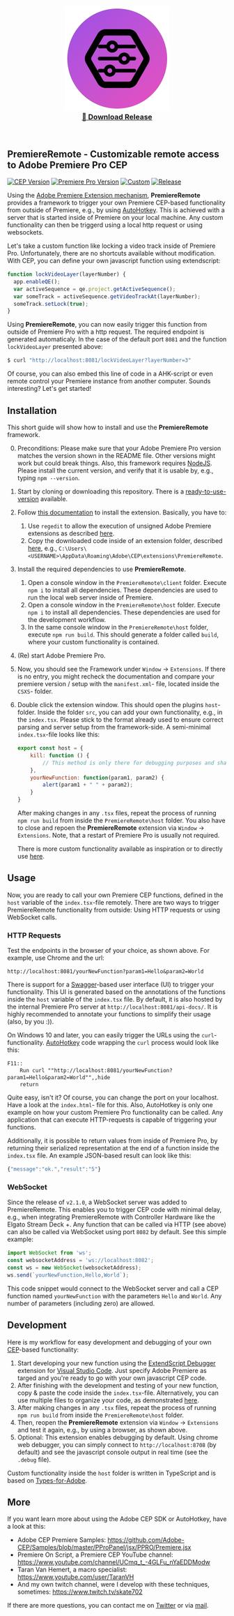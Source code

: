 <p align="center">
  <h3 align="center"><a href="https://github.com/sebinside/PremiereRemote/releases"><img src = "premiereremote-logo.png"/></a><br>
  <a href="https://github.com/sebinside/PremiereRemote/releases">🔗 Download Release</a></h3>
</p>
<p>&nbsp;</p>

## PremiereRemote - Customizable remote access to Adobe Premiere Pro CEP

[![CEP Version](https://img.shields.io/badge/CEP%20Version-12.0-yellow)](https://github.com/Adobe-CEP/CEP-Resources/blob/master/CEP_12.x/Documentation/CEP%2012%20HTML%20Extension%20Cookbook.md)
[![Premiere Pro Version](https://img.shields.io/badge/Premiere%20Pro%20Version-25.2-orange)](https://github.com/Adobe-CEP/CEP-Resources/blob/master/CEP_12.x/Documentation/CEP%2012%20HTML%20Extension%20Cookbook.md)
[![Custom](https://img.shields.io/badge/Custom%20Functionality-Available-green)](https://github.com/sebinside/PremiereRemote/tree/custom/host/src)
[![Release](https://img.shields.io/github/v/release/sebinside/PremiereRemote)](https://github.com/sebinside/PremiereRemote/releases)

Using the [Adobe Premiere Extension mechanism](https://github.com/Adobe-CEP), **PremiereRemote** provides a framework to trigger your own Premiere CEP-based functionality from outside of Premiere, e.g., by using [AutoHotkey](https://autohotkey.com/). This is achieved with a server that is started inside of Premiere on your local machine. Any custom functionality can then be triggerd using a local http request or using websockets.

Let's take a custom function like locking a video track inside of Premiere Pro. Unfortunately, there are no shortcuts available without modification. With CEP, you can define your own javascript function using extendscript:

```js
function lockVideoLayer(layerNumber) {
  app.enableQE();
  var activeSequence = qe.project.getActiveSequence();
  var someTrack = activeSequence.getVideoTrackAt(layerNumber);
  someTrack.setLock(true);
}
```

Using **PremiereRemote**, you can now easily trigger this function from outside of Premiere Pro with a http request. The required endpoint is generated automaticaly. In the case of the default port `8081` and the function `lockVideoLayer` presented above: 

```bash
$ curl "http://localhost:8081/lockVideoLayer?layerNumber=3"
```

Of course, you can also embed this line of code in a AHK-script or even remote control your Premiere instance from another computer. Sounds interesting? Let's get started!


## Installation

This short guide will show how to install and use the **PremiereRemote** framework.

0. Preconditions: Please make sure that your Adobe Premiere Pro version matches the version shown in the README file. Other versions might work but could break things. Also, this framework requires [NodeJS](https://nodejs.org). Please install the current version, and verify that it is usable by, e.g., typing `npm --version`.

1. Start by cloning or downloading this repository. There is a [ready-to-use-version](https://github.com/sebinside/PremiereRemote/releases) available.

2. Follow [this documentation](https://github.com/Adobe-CEP/CEP-Resources/blob/master/CEP_12.x/Documentation/CEP%2012%20HTML%20Extension%20Cookbook.md) to install the extension. Basically, you have to:

     1. Use `regedit` to allow the execution of unsigned Adobe Premiere extensions as described [here](https://github.com/Adobe-CEP/CEP-Resources/blob/master/CEP_12.x/Documentation/CEP%2012%20HTML%20Extension%20Cookbook.md#debugging-unsigned-extensions).
     2. Copy the downloaded code inside of an extension folder, described [here](https://github.com/Adobe-CEP/CEP-Resources/blob/master/CEP_12.x/Documentation/CEP%2012%20HTML%20Extension%20Cookbook.md#extension-folders), e.g., `C:\Users\<USERNAME>\AppData\Roaming\Adobe\CEP\extensions\PremiereRemote`.
     
3. Install the required dependencies to use **PremiereRemote**. 

     1. Open a console window in the `PremiereRemote\client` folder. Execute `npm i` to install all dependencies. These dependencies are used to run the local web server inside of Premiere. 
     2. Open a console window in the `PremiereRemote\host` folder. Execute `npm i` to install all dependencies. These dependencies are used for the development workflow.
     3. In the same console window in the `PremiereRemote\host` folder, execute `npm run build`. This should generate a folder called `build`, where your custom functionality is contained.

4. (Re) start Adobe Premiere Pro.

3. Now, you should see the Framework under `Window` -> `Extensions`. If there is no entry, you might recheck the documentation and compare your premiere version / setup with the `manifest.xml`- file, located inside the `CSXS`- folder. 

4. Double click the extension window. This should open the plugins `host`- folder. Inside the folder `src`, you can add your own functionality, e.g., in the `index.tsx`. Please stick to the format already used to ensure correct parsing and server setup from the framework-side. A semi-minimal `index.tsx`-file looks like this:

   ```js
   export const host = {
       kill: function () {
           // This method is only there for debugging purposes and shall not be replaced.
       },
       yourNewFunction: function(param1, param2) {
           alert(param1 + " " + param2);
       }
   }
   ```
   
   After making changes in any `.tsx` files, repeat the process of running `npm run build` from inside the `PremiereRemote\host` folder. You also have to close and repoen the **PremiereRemote** extension via `Window` -> `Extensions`. Note, that a restart of Premiere Pro is usually not required.
   
   There is more custom functionality available as inspiration or to directly use [here](https://github.com/sebinside/PremiereRemote/tree/custom/host/src).


## Usage

Now, you are ready to call your own Premiere CEP functions, defined in the `host` variable of the `index.tsx`-file remotely. 
There are two ways to trigger PremiereRemote functionality from outside: Using HTTP requests or using WebSocket calls.

### HTTP Requests

Test the endpoints in the browser of your choice, as shown above. For example, use Chrome and the url:

```
http://localhost:8081/yourNewFunction?param1=Hello&param2=World
```

There is support for a [Swagger](https://swagger.io/)-based user interface (UI) to trigger your functionality. This UI is generated based on the annotations of the functions inside the `host` variable of the `index.tsx` file. By default, it is also hosted by the internal Premiere Pro server at `http://localhost:8081/api-docs/`. It is highly recommended to annotate your functions to simplify their usage (also, by you :)).

On Windows 10 and later, you can easily trigger the URLs using the `curl`-functionality. [AutoHotkey](https://autohotkey.com/) code wrapping the `curl` process would look like this:

```autohotkey
F11::
	Run curl ""http://localhost:8081/yourNewFunction?param1=Hello&param2=World"",,hide
	return
```

Quite easy, isn't it? Of course, you can change the port on your localhost. Have a look at the `index.html`- file for this. Also, AutoHotkey is only one example on how your custom Premiere Pro functionality can be called. Any application that can execute HTTP-requests is capable of triggering your functions.

Additionally, it is possible to return values from inside of Premiere Pro, by returning their serialized representation at the end of a function inside the `index.tsx` file. An example JSON-based result can look like this:

```javascript
{"message":"ok.","result":"5"}
```

### WebSocket

Since the release of `v2.1.0`, a WebSocket server was added to PremiereRemote.
This enables you to trigger CEP code with minimal delay, e.g., when integrating PremiereRemote with Controller Hardware like the Elgato Stream Deck +.
Any function that can be called via HTTP (see above) can also be called via WebSocket using port `8082` by default.
See this simple example:

```javascript
import WebSocket from 'ws';
const websocketAddress = 'ws://localhost:8082';
const ws = new WebSocket(websocketAddress);
ws.send(`yourNewFunction,Hello,World`);
```

This code snippet would connect to the WebSocket server and call a CEP function named `yourNewFunction` with the parameters `Hello` and `World`. Any number of parameters (including zero) are allowed.

## Development

Here is my workflow for easy development and debugging of your own [CEP](https://github.com/Adobe-CEP)-based functionality:

1. Start developing your new function using the [ExtendScript Debugger](https://marketplace.visualstudio.com/items?itemName=Adobe.extendscript-debug) extension for [Visual Studio Code](https://code.visualstudio.com/). Just specify Adobe Premiere as targed and you're ready to go with your own javascript CEP code.
2. After finishing with the development and testing of your new function, copy & paste the code inside the `index.tsx`-file. Alternatively, you can use multiple files to organize your code, as demonstrated [here](https://github.com/sebinside/PremiereRemote/tree/custom/host/src).
3. After making changes in any `.tsx` files, repeat the process of running `npm run build` from inside the `PremiereRemote\host` folder. 
4. Then, reopen the **PremiereRemote** extension via `Window` -> `Extensions` and test it again, e.g., by using a browser, as shown above.
5. Optional: This extension enables debugging by default. Using chrome web debugger, you can simply connect to `http://localhost:8708` (by default) and see the javascript console output in real time (see the `.debug` file).

Custom functionality inside the `host` folder is written in TypeScript and is based on [Types-for-Adobe](https://github.com/pravdomil/Types-for-Adobe).

## More

If you want learn more about using the Adobe CEP SDK or AutoHotkey, have a look at this:

* Adobe CEP Premiere Samples: https://github.com/Adobe-CEP/Samples/blob/master/PProPanel/jsx/PPRO/Premiere.jsx
* Premiere On Script, a Premiere CEP YouTube channel: https://www.youtube.com/channel/UCmq_t_-4GLFu_nYaEDDModw
* Taran Van Hemert, a macro specialist: https://www.youtube.com/user/TaranVH
* And my own twitch channel, were I develop with these techniques, sometimes: https://www.twitch.tv/skate702

If there are more questions, you can contact me on [Twitter](https://twitter.com/skate702) or via [mail](mailto:hi@sebinside.de).
